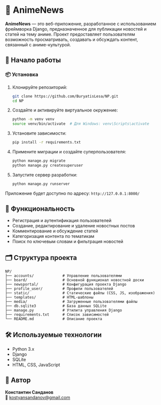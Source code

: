 # 📰 AnimeNews

**AnimeNews** — это веб-приложение, разработанное с использованием фреймворка Django, предназначенное для публикации новостей и статей на тему аниме. Проект предоставляет пользователям возможность просматривать, создавать и обсуждать контент, связанный с аниме-культурой.

## 🚀 Начало работы

### 📦 Установка

1. Клонируйте репозиторий:

   ```bash
   git clone https://github.com/BuryatisLesa/NP.git
   cd NP
   ```

2. Создайте и активируйте виртуальное окружение:

   ```bash
   python -m venv venv
   source venv/bin/activate  # Для Windows: venv\Scripts\activate
   ```

3. Установите зависимости:

   ```bash
   pip install -r requirements.txt
   ```

4. Примените миграции и создайте суперпользователя:

   ```bash
   python manage.py migrate
   python manage.py createsuperuser
   ```

5. Запустите сервер разработки:

   ```bash
   python manage.py runserver
   ```

Приложение будет доступно по адресу: `http://127.0.0.1:8000/`

## 🧩 Функциональность

- Регистрация и аутентификация пользователей
- Создание, редактирование и удаление новостных постов
- Комментирование и обсуждение статей
- Категоризация контента по тематикам
- Поиск по ключевым словам и фильтрация новостей

## 🗂️ Структура проекта

```plaintext
NP/
├── accounts/             # Управление пользователями
├── board/                # Основной функционал новостной доски
├── newsportal/           # Конфигурация проекта Django
├── profile_user/         # Профили пользователей
├── static/               # Статические файлы (CSS, JS, изображения)
├── templates/            # HTML-шаблоны
├── media/                # Загруженные пользователями файлы
├── db.sqlite3            # База данных SQLite
├── manage.py             # Утилита управления Django
├── requirements.txt      # Список зависимостей
└── README.md             # Описание проекта
```

## 🛠️ Используемые технологии

- Python 3.x
- Django
- SQLite
- HTML, CSS, JavaScript

## 👤 Автор

**Константин Санданов**  
📧 [kostyansandanov@gmail.com](mailto:kostyansandanov@gmail.com)
